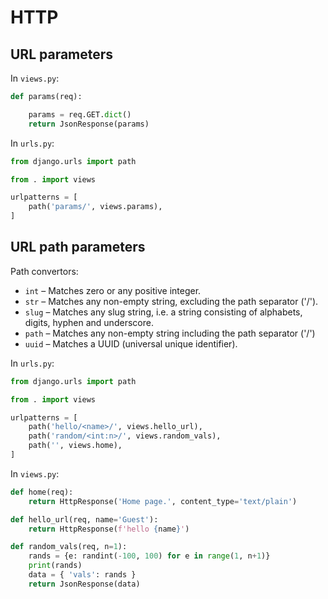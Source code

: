 # HTTP 


## URL parameters

In `views.py`:  

```python
def params(req):

    params = req.GET.dict()
    return JsonResponse(params)
```

In `urls.py`:

```python
from django.urls import path

from . import views

urlpatterns = [
    path('params/', views.params),
]
```

## URL path parameters

Path convertors: 

* `int` – Matches zero or any positive integer.
* `str` – Matches any non-empty string, excluding the path separator ('/').
* `slug` – Matches any slug string, i.e. a string consisting of alphabets, digits, hyphen and underscore.
* `path` – Matches any non-empty string including the path separator ('/')
* `uuid` – Matches a UUID (universal unique identifier).

In `urls.py`:

```python
from django.urls import path

from . import views

urlpatterns = [
    path('hello/<name>/', views.hello_url),
    path('random/<int:n>/', views.random_vals),
    path('', views.home),
]
```

In `views.py`:

```python
def home(req):
    return HttpResponse('Home page.', content_type='text/plain')

def hello_url(req, name='Guest'):
    return HttpResponse(f'hello {name}')

def random_vals(req, n=1):
    rands = {e: randint(-100, 100) for e in range(1, n+1)}
    print(rands)
    data = { 'vals': rands }
    return JsonResponse(data)
```
